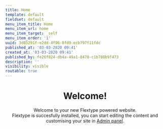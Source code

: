 ```yaml
---
title: Home
template: default
fieldset: default
menu_item_title: Home
menu_item_url: home
menu_item_target: _self
menu_item_order: '1'
uuid: 3d85291f-e2dd-4f96-8fd9-ecb797f11fdc
published_at: '03-03-2020 09:41'
created_at: '03-03-2020 09:41'
published_by: fe26f824-db4a-49a1-8470-c1b788b9f473
description: ''
visibility: visible
routable: true
---
```

<h1 style="text-align: center;">Welcome!</h1>
<p style="text-align: center;" class="lead">
    Welcome to your new Flextype powered website.<br> Flextype is succesfully installed, you can start editing the content and customising your site in <a href="./admin">Admin panel</a>.
</p>
